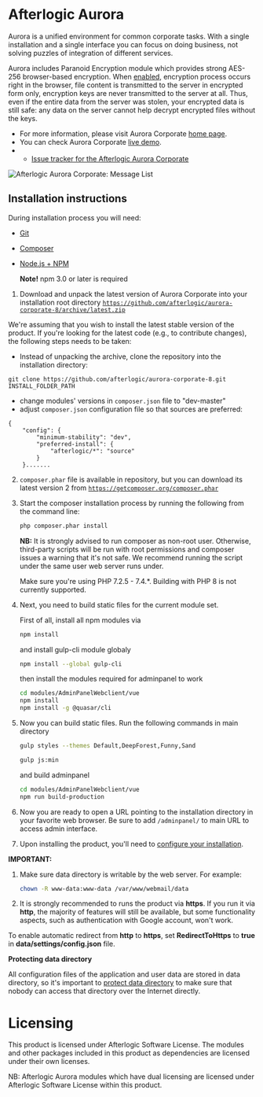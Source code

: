 # Afterlogic Aurora
Aurora is a unified environment for common corporate tasks. With a single installation and a single interface you can focus on doing business, not solving puzzles of integration of different services.

Aurora includes Paranoid Encryption module which provides strong AES-256 browser-based encryption. When [enabled](https://afterlogic.com/docs/aurora/configuration/enabling-paranoid-encryption), encryption process occurs right in the browser, file content is transmitted to the server in encrypted form only, encryption keys are never transmitted to the server at all. Thus, even if the entire data from the server was stolen, your encrypted data is still safe: any data on the server cannot help decrypt encrypted files without the keys.

- For more information, please visit Aurora Corporate [home page](https://afterlogic.com/aurora).
- You can check Aurora Corporate [live demo](https://aurora.afterlogic.com).
- - [Issue tracker for the Afterlogic Aurora Corporate](https://github.com/afterlogic/aurora-corporate-8/issues)

![Afterlogic Aurora Corporate: Message List](https://afterlogic.com/images/products/aurora-corporate/aurora-corporate-splash.png)

## Installation instructions

During installation process you will need:
* [Git](https://git-scm.com/downloads)
* [Composer](https://getcomposer.org/download/)
* [Node.js + NPM](https://nodejs.org/en/)
    
    **Note!** npm 3.0 or later is required

1. Download and unpack the latest version of Aurora Corporate into your installation root directory
[`https://github.com/afterlogic/aurora-corporate-8/archive/latest.zip`](https://github.com/afterlogic/aurora-corporate-8/archive/latest.zip)

We're assuming that you wish to install the latest stable version of the product. If you're looking for the latest code (e.g., to contribute changes), the following steps needs to be taken:

- Instead of unpacking the archive, clone the repository into the installation directory:
```
git clone https://github.com/afterlogic/aurora-corporate-8.git INSTALL_FOLDER_PATH
```
- change modules' versions in `composer.json` file to "dev-master"
- adjust `composer.json` configuration file so that sources are preferred:
```
{
	"config": {
		"minimum-stability": "dev",
		"preferred-install": {
			"afterlogic/*": "source"
		}
	}.......
```

2. `composer.phar` file is available in repository, but you can download its latest version 2 from [`https://getcomposer.org/composer.phar`](https://getcomposer.org/composer.phar)

3. Start the composer installation process by running the following from the command line:
    ```bash
    php composer.phar install
    ```

    **NB:** It is strongly advised to run composer as non-root user. Otherwise, third-party scripts will be run with root permissions and composer issues a warning that it's not safe. We recommend running the script under the same user web server runs under.

    Make sure you're using PHP 7.2.5 - 7.4.\*. Building with PHP 8 is not currently supported.

4. Next, you need to build static files for the current module set.

      First of all, install all npm modules via
      ```bash
      npm install
      ```
      and install gulp-cli module globaly 
      ```bash
      npm install --global gulp-cli
      ```
      then install the modules required for adminpanel to work 
      ```bash
      cd modules/AdminPanelWebclient/vue
      npm install
      npm install -g @quasar/cli
      ```

5. Now you can build static files. Run the following commands in main directory
      ```bash
      gulp styles --themes Default,DeepForest,Funny,Sand
      ```
      ```bash
      gulp js:min
      ```
      and build adminpanel 
      ```bash
      cd modules/AdminPanelWebclient/vue
      npm run build-production
      ```
  
6. Now you are ready to open a URL pointing to the installation directory in your favorite web browser. Be sure to add `/adminpanel/` to main URL to access admin interface.

7. Upon installing the product, you'll need to [configure your installation](https://afterlogic.com/docs/aurora/configuration).

**IMPORTANT:**

1. Make sure data directory is writable by the web server. For example:
    ```bash
    chown -R www-data:www-data /var/www/webmail/data
    ```

2. It is strongly recommended to runs the product via **https**. If you run it via **http**, the majority of features will still be available, but some functionality aspects, such as authentication with Google account, won't work.

To enable automatic redirect from **http** to **https**, set **RedirectToHttps** to **true** in **data/settings/config.json** file.

**Protecting data directory**

All configuration files of the application and user data are stored in data directory, so it's important to [protect data directory](https://afterlogic.com/docs/aurora/security/protecting-data-directory) to make sure that nobody can access that directory over the Internet directly. 

# Licensing
This product is licensed under Afterlogic Software License. The modules and other packages included in this product as dependencies are licensed under their own licenses.

NB: Afterlogic Aurora modules which have dual licensing are licensed under Afterlogic Software License within this product.
